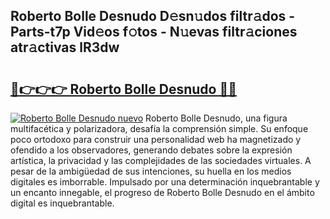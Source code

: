 ## Roberto Bolle Desnudo D𝚎sn𝚞dos filtr𝚊dos - Parts-t7p Vid𝚎os f𝚘tos - N𝚞evas filtr𝚊ciones atr𝚊ctivas lR3dw

# <h2><a href="http://mb9wrjw.tromn.icu/?c=Roberto+Bolle+Desnudo">🔗👉👉👉 Roberto Bolle Desnudo 🔗🔗</a></h2>

[![Roberto Bolle Desnudo nuevo](https://i.imgur.com/pEAQMta.gif)](http://mb9wrjw.tromn.icu/?c=Roberto+Bolle+Desnudo)
Roberto Bolle Desnudo, una figura multifacética y polarizadora, desafía la comprensión simple. Su enfoque poco ortodoxo para construir una personalidad web ha magnetizado y ofendido a los observadores, generando debates sobre la expresión artística, la privacidad y las complejidades de las sociedades virtuales. A pesar de la ambigüedad de sus intenciones, su huella en los medios digitales es imborrable. Impulsado por una determinación inquebrantable y un encanto innegable, el progreso de Roberto Bolle Desnudo en el ámbito digital es inquebrantable.
